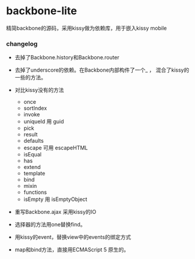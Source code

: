 backbone-lite
=============

精简backbone的源码，采用kissy做为依赖库，用于嵌入kissy mobile


### changelog

* 去掉了Backbone.history和Backbone.router
* 去掉了underscore的依赖。在Backbone内部构件了一个_  ， 混合了kissy的一些的方法。
* 对比kissy没有的方法

	* once
    * sortIndex
    * invoke
    * uniqueId 用 guid
    * pick
    * result
    * defaults
    * escape 可用 escapeHTML
    * isEqual
    * has
    * extend
    * template
    * bind
    * mixin
    * functions
    * isEmpty 用 isEmptyObject

* 重写Backbone.ajax 采用kissy的IO
* 选择器的方法用one替换find。
* 用kissy的event，替换view中的events的绑定方式
* map和bind方法，直接用ECMAScript 5 原生的。